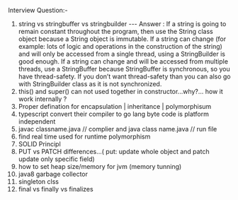 Interview Question:-

1. string vs stringbuffer vs stringbuilder
--- Answer : If a string is going to remain constant throughout the program, then use the String class object because a String object is immutable.
   If a string can change (for example: lots of logic and operations in the construction of the string) and will only be accessed from a single thread, using a StringBuilder is good enough.
   If a string can change and will be accessed from multiple threads, use a StringBuffer because StringBuffer is synchronous, so you have thread-safety.
   If you don’t want thread-safety than you can also go with StringBuilder class as it is not synchronized.
2. this() and super() can not used together in constructor...why?... how it work internally ?
3. Proper defination for encapsulation | inheritance | polymorphisum
4. typescript convert their compiler to go lang 
byte code is platform independent 
5. javac classname.java // complier and java class name.java // run file
6. find real time used for runtime polymorphism
7. SOLID Principl
8. PUT vs PATCH differences...( put: update whole object and patch update only specific field)
9. how to set heap size/memory for jvm (memory tunning)
10. java8 garbage collector 
11. singleton clss  
12. final vs finally vs finalizes 